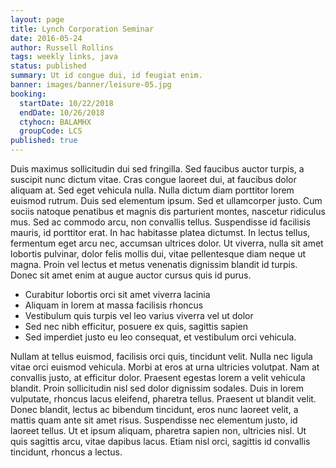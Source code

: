 ```yaml
---
layout: page
title: Lynch Corporation Seminar
date: 2016-05-24
author: Russell Rollins
tags: weekly links, java
status: published
summary: Ut id congue dui, id feugiat enim.
banner: images/banner/leisure-05.jpg
booking:
  startDate: 10/22/2018
  endDate: 10/26/2018
  ctyhocn: BALAMHX
  groupCode: LCS
published: true
---
```

Duis maximus sollicitudin dui sed fringilla. Sed faucibus auctor turpis, a suscipit nunc dictum vitae. Cras congue laoreet dui, at faucibus dolor aliquam at. Sed eget vehicula nulla. Nulla dictum diam porttitor lorem euismod rutrum. Duis sed elementum ipsum. Sed et ullamcorper justo. Cum sociis natoque penatibus et magnis dis parturient montes, nascetur ridiculus mus. Sed ac commodo arcu, non convallis tellus. Suspendisse id facilisis mauris, id porttitor erat. In hac habitasse platea dictumst. In lectus tellus, fermentum eget arcu nec, accumsan ultrices dolor. Ut viverra, nulla sit amet lobortis pulvinar, dolor felis mollis dui, vitae pellentesque diam neque ut magna. Proin vel lectus et metus venenatis dignissim blandit id turpis. Donec sit amet enim at augue auctor cursus quis id purus.

* Curabitur lobortis orci sit amet viverra lacinia
* Aliquam in lorem at massa facilisis rhoncus
* Vestibulum quis turpis vel leo varius viverra vel ut dolor
* Sed nec nibh efficitur, posuere ex quis, sagittis sapien
* Sed imperdiet justo eu leo consequat, et vestibulum orci vehicula.

Nullam at tellus euismod, facilisis orci quis, tincidunt velit. Nulla nec ligula vitae orci euismod vehicula. Morbi at eros at urna ultricies volutpat. Nam at convallis justo, at efficitur dolor. Praesent egestas lorem a velit vehicula blandit. Proin sollicitudin nisl sed dolor dignissim sodales. Duis in lorem vulputate, rhoncus lacus eleifend, pharetra tellus. Praesent ut blandit velit. Donec blandit, lectus ac bibendum tincidunt, eros nunc laoreet velit, a mattis quam ante sit amet risus. Suspendisse nec elementum justo, id laoreet tellus. Ut et ipsum aliquam, pharetra sapien non, ultricies nisl. Ut quis sagittis arcu, vitae dapibus lacus. Etiam nisl orci, sagittis id convallis tincidunt, rhoncus a lectus.

